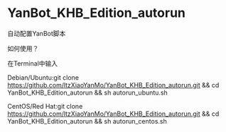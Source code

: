 # YanBot_KHB_Edition_autorun
自动配置YanBot脚本

如何使用？

在Terminal中输入

Debian/Ubuntu:git clone https://github.com/ltzXiaoYanMo/YanBot_KHB_Edition_autorun.git && cd YanBot_KHB_Edition_autorun && sh autorun_ubuntu.sh



CentOS/Red Hat:git clone https://github.com/ltzXiaoYanMo/YanBot_KHB_Edition_autorun.git && cd YanBot_KHB_Edition_autorun && sh autorun_centos.sh
